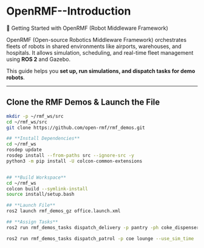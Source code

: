# OpenRMF--Introduction
🚀 Getting Started with OpenRMF (Robot Middleware Framework)

OpenRMF (Open-source Robotics Middleware Framework) orchestrates fleets of robots in shared environments like airports, warehouses, and hospitals. It allows simulation, scheduling, and real-time fleet management using **ROS 2** and Gazebo.  

This guide helps you  **set up, run simulations, and dispatch tasks for demo robots**.

---

## **Clone the RMF Demos & Launch the File**

```bash
mkdir -p ~/rmf_ws/src
cd ~/rmf_ws/src
git clone https://github.com/open-rmf/rmf_demos.git

## **Install Dependencies**
cd ~/rmf_ws
rosdep update
rosdep install --from-paths src --ignore-src -y
python3 -m pip install -U colcon-common-extensions


## **Build Workspace**
cd ~/rmf_ws
colcon build --symlink-install
source install/setup.bash

## **Launch File**
ros2 launch rmf_demos_gz office.launch.xml

## **Assign Tasks**
ros2 run rmf_demos_tasks dispatch_delivery -p pantry -ph coke_dispenser -d hardware_2 -dh coke_ingestor --use_sim_time

ros2 run rmf_demos_tasks dispatch_patrol -p coe lounge --use_sim_time


